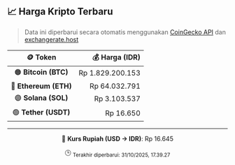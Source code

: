 

<!-- HARGA_KRIPTO -->
## 📈 Harga Kripto Terbaru

> Data ini diperbarui secara otomatis menggunakan [CoinGecko API](https://www.coingecko.com/) dan [exchangerate.host](https://exchangerate.host/)

<div align="center">

| 🪙 Token | 💰 Harga (IDR) |
|:------:|---------------:|
| 🟠 **Bitcoin (BTC)**   | Rp 1.829.200.153 |
| 🔵 **Ethereum (ETH)**  | Rp 64.032.791 |
| 🟣 **Solana (SOL)**    | Rp 3.103.537 |
| 🟢 **Tether (USDT)**   | Rp 16.650 |

---

💱 **Kurs Rupiah (USD → IDR)**: Rp 16.645

🕒 <sub>Terakhir diperbarui: 31/10/2025, 17.39.27</sub>

</div>
<!-- /HARGA_KRIPTO -->